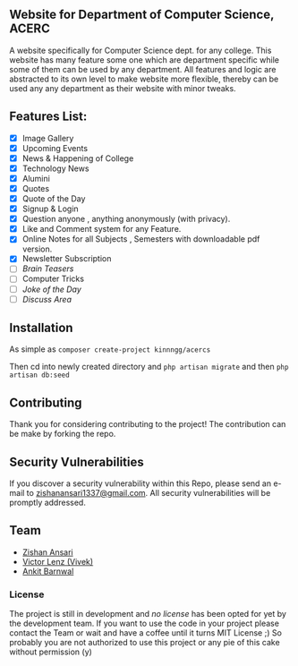 ## Website for Department of Computer Science, ACERC

A website specifically for Computer Science dept. for any college. This website has many feature some one which are department
specific while some of them can be used by any department. All features and logic are abstracted to its own level
to make website more flexible, thereby can be used any any department as their website with minor tweaks.

## Features List:

* [x] Image Gallery
* [x] Upcoming Events
* [x] News & Happening of College
* [x] Technology News
* [x] Alumini
* [x] Quotes
* [x] Quote of the Day
* [x] Signup & Login
* [x] Question anyone , anything anonymously (with privacy).
* [x] Like and Comment system for any Feature.
* [x] Online Notes for all Subjects , Semesters with downloadable pdf version.
* [x] Newsletter Subscription
* [ ] _Brain Teasers_
* [ ] Computer Tricks
* [ ] _Joke of the Day_
* [ ] _Discuss Area_

## Installation

As simple as
``composer create-project kinnngg/acercs``

Then cd into newly created directory and
``php artisan migrate`` and then ``php artisan db:seed``

## Contributing

Thank you for considering contributing to the project! The contribution can be make by forking the repo.

## Security Vulnerabilities

If you discover a security vulnerability within this Repo, please send an e-mail to zishanansari1337@gmail.com. All security vulnerabilities will be promptly addressed.

## Team

* [Zishan Ansari](http://github.com/kinnngg)
* [Victor Lenz (Vivek)](http://github.com/victorlenz)
* [Ankit Barnwal](http://github.com/ankitbarnwal)

### License

The project is still in development and *no license* has been opted for yet by the development team.
If you want to use the code in your project please contact the Team or wait and have a coffee until it turns MIT License ;)
So probably you are not authorized to use this project or any pie of this cake without permission (y)